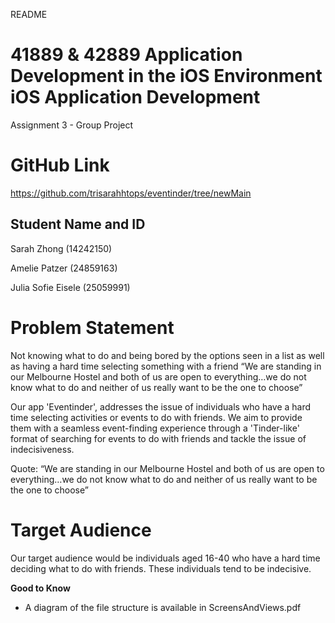README
# 41889 & 42889 Application Development in the iOS Environment iOS Application Development #

Assignment 3 - Group Project

# GitHub Link #

https://github.com/trisarahhtops/eventinder/tree/newMain

## Student Name and ID ##
Sarah Zhong (14242150)

Amelie Patzer (24859163)

Julia Sofie Eisele (25059991)

# Problem Statement #

Not knowing what to do and being bored by the options seen in a list as well as having a hard time selecting something with a friend
“We are standing in our Melbourne Hostel and both of us are open to everything…we do not know what to do and neither of us really want to be the one to choose”

Our app 'Eventinder', addresses the issue of individuals who have a hard time selecting activities or events to do with friends. We aim to provide them with a seamless event-finding experience through a 'Tinder-like' format of searching for events to do with friends and tackle the issue of indecisiveness. 

Quote: “We are standing in our Melbourne Hostel and both of us are open to everything…we do not know what to do and neither of us really want to be the one to choose”

# Target Audience #

Our target audience would be individuals aged 16-40 who have a hard time deciding what to do with friends. These individuals tend to be indecisive. 

**Good to Know**

- A diagram of the file structure is available in ScreensAndViews.pdf
